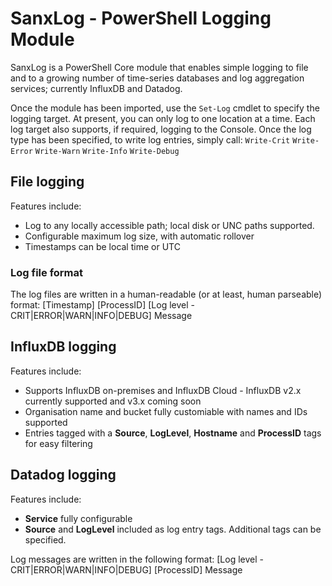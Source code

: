 # SanxLog - PowerShell Logging Module
SanxLog is a PowerShell Core module that enables simple logging to file and to a growing number of time-series databases and log aggregation services; currently InfluxDB and Datadog.

Once the module has been imported, use the `Set-Log` cmdlet to specify the logging target. At present, you can only log to one location at a time. Each log target also supports, if required, logging to the Console. Once the log type has been specified, to write log entries, simply call:
`Write-Crit`
`Write-Error`
`Write-Warn`
`Write-Info`
`Write-Debug`

## File logging
Features include:
* Log to any locally accessible path; local disk or UNC paths supported.
* Configurable maximum log size, with automatic rollover
* Timestamps can be local time or UTC

### Log file format
The log files are written in a human-readable (or at least, human parseable) format:
\[Timestamp\] \[ProcessID\] \[Log level - CRIT|ERROR|WARN|INFO|DEBUG\] Message

## InfluxDB logging
Features include:
* Supports InfluxDB on-premises and InfluxDB Cloud - InfluxDB v2.x currently supported and v3.x coming soon
* Organisation name and bucket fully customiable with names and IDs supported
* Entries tagged with a **Source**, **LogLevel**, **Hostname** and **ProcessID** tags for easy filtering

## Datadog logging
Features include:
* **Service** fully configurable
* **Source** and **LogLevel** included as log entry tags. Additional tags can be specified.

Log messages are written in the following format:
\[Log level - CRIT|ERROR|WARN|INFO|DEBUG\] \[ProcessID\] Message



